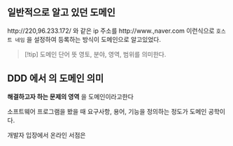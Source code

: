 ## 일반적으로 알고 있던 도메인

http://220,96.233.172/ 와 같은 ip 주소를 http://www.,naver.com 이런식으로 `호스트 네임` 을 설정하여 등록하는 방식이 도메인으로 알고있었다.

>[!tip] 도메인 단어 뜻
> 영토, 분야, 영역, 범위를 의미한다.

## DDD 에서 의 도메인 의미

**해결하고자 하는 문제의 영역** 을 도메인이라고한다

소프트웨어 프로그램을 봤을 때 요구사항, 용어, 기능을 정의하는 정도가 도메인 공학이다.

개발자 입장에서 온라인 서점은 


